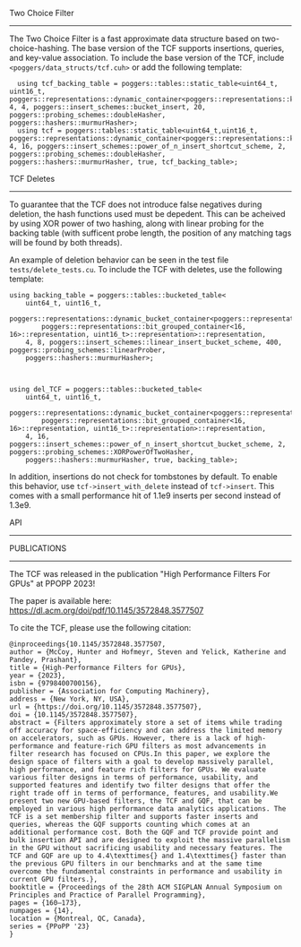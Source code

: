 

Two Choice Filter
_______________________

The Two Choice Filter is a fast approximate data structure based on two-choice-hashing. The base version of the TCF supports insertions, queries, and key-value association. To include the base version of the TCF, include ```<poggers/data_structs/tcf.cuh>``` or add the following template:


```
  using tcf_backing_table = poggers::tables::static_table<uint64_t, uint16_t, poggers::representations::dynamic_container<poggers::representations::key_val_pair,uint16_t>::representation, 4, 4, poggers::insert_schemes::bucket_insert, 20, poggers::probing_schemes::doubleHasher, poggers::hashers::murmurHasher>;
  using tcf = poggers::tables::static_table<uint64_t,uint16_t, poggers::representations::dynamic_container<poggers::representations::key_val_pair,uint16_t>::representation, 4, 16, poggers::insert_schemes::power_of_n_insert_shortcut_scheme, 2, poggers::probing_schemes::doubleHasher, poggers::hashers::murmurHasher, true, tcf_backing_table>;
```


TCF Deletes
_______________________

To guarantee that the TCF does not introduce false negatives during deletion, the hash functions used must be depedent. This can be acheived by using XOR power of two hashing, along with linear probing for the backing table (with sufficent probe length, the position of any matching tags will be found by both threads).

An example of deletion behavior can be seen in the test file ```tests/delete_tests.cu```. To include the TCF with deletes, use the following template:

```
using backing_table = poggers::tables::bucketed_table<
    uint64_t, uint16_t,
    poggers::representations::dynamic_bucket_container<poggers::representations::dynamic_container<
        poggers::representations::bit_grouped_container<16, 16>::representation, uint16_t>::representation>::representation,
    4, 8, poggers::insert_schemes::linear_insert_bucket_scheme, 400, poggers::probing_schemes::linearProber,
    poggers::hashers::murmurHasher>;



using del_TCF = poggers::tables::bucketed_table<
    uint64_t, uint16_t,
    poggers::representations::dynamic_bucket_container<poggers::representations::dynamic_container<
        poggers::representations::bit_grouped_container<16, 16>::representation, uint16_t>::representation>::representation,
    4, 16, poggers::insert_schemes::power_of_n_insert_shortcut_bucket_scheme, 2, poggers::probing_schemes::XORPowerOfTwoHasher,
    poggers::hashers::murmurHasher, true, backing_table>;

```

In addition, insertions do not check for tombstones by default. To enable this behavior, use ```tcf->insert_with_delete``` instead of ```tcf->insert```. This comes with a small performance hit of 1.1e9 inserts per second instead of 1.3e9.



API
___________________





PUBLICATIONS
______________

The TCF was released in the publication "High Performance Filters For GPUs" at PPOPP 2023!

The paper is available here: https://dl.acm.org/doi/pdf/10.1145/3572848.3577507

To cite the TCF, please use the following citation:
```
@inproceedings{10.1145/3572848.3577507,
author = {McCoy, Hunter and Hofmeyr, Steven and Yelick, Katherine and Pandey, Prashant},
title = {High-Performance Filters for GPUs},
year = {2023},
isbn = {9798400700156},
publisher = {Association for Computing Machinery},
address = {New York, NY, USA},
url = {https://doi.org/10.1145/3572848.3577507},
doi = {10.1145/3572848.3577507},
abstract = {Filters approximately store a set of items while trading off accuracy for space-efficiency and can address the limited memory on accelerators, such as GPUs. However, there is a lack of high-performance and feature-rich GPU filters as most advancements in filter research has focused on CPUs.In this paper, we explore the design space of filters with a goal to develop massively parallel, high performance, and feature rich filters for GPUs. We evaluate various filter designs in terms of performance, usability, and supported features and identify two filter designs that offer the right trade off in terms of performance, features, and usability.We present two new GPU-based filters, the TCF and GQF, that can be employed in various high performance data analytics applications. The TCF is a set membership filter and supports faster inserts and queries, whereas the GQF supports counting which comes at an additional performance cost. Both the GQF and TCF provide point and bulk insertion API and are designed to exploit the massive parallelism in the GPU without sacrificing usability and necessary features. The TCF and GQF are up to 4.4\texttimes{} and 1.4\texttimes{} faster than the previous GPU filters in our benchmarks and at the same time overcome the fundamental constraints in performance and usability in current GPU filters.},
booktitle = {Proceedings of the 28th ACM SIGPLAN Annual Symposium on Principles and Practice of Parallel Programming},
pages = {160–173},
numpages = {14},
location = {Montreal, QC, Canada},
series = {PPoPP '23}
}
```